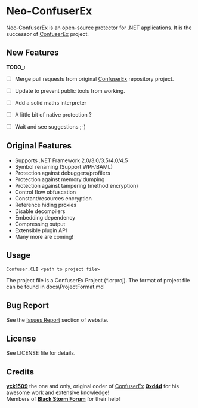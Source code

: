 Neo-ConfuserEx
========
Neo-ConfuserEx is an open-source protector for .NET applications. 
It is the successor of [ConfuserEx](https://yck1509.github.io/ConfuserEx/) project.

New Features
--------
**TODO_:**
* [ ] Merge pull requests from original [ConfuserEx](https://yck1509.github.io/ConfuserEx/) repository project.
* [ ] Update to prevent public tools from working.
* [ ] Add a solid maths interpreter
* [ ] A little bit of native protection ?
* [ ] Wait and see suggestions ;-)


Original Features
--------
* Supports .NET Framework 2.0/3.0/3.5/4.0/4.5
* Symbol renaming (Support WPF/BAML)
* Protection against debuggers/profilers
* Protection against memory dumping
* Protection against tampering (method encryption)
* Control flow obfuscation
* Constant/resources encryption
* Reference hiding proxies
* Disable decompilers
* Embedding dependency
* Compressing output
* Extensible plugin API
* Many more are coming!

Usage
-----
`Confuser.CLI <path to project file>`

The project file is a ConfuserEx Project (*.crproj).
The format of project file can be found in docs\ProjectFormat.md

Bug Report
----------
See the [Issues Report](https://github.com/XenocodeRCE/neo-ConfuserEx/issues) section of website.


License
-------
See LICENSE file for details.

Credits
-------
**[yck1509](https://github.com/yck1509)** the one and only, original coder of [ConfuserEx](https://yck1509.github.io/ConfuserEx/)
**[0xd4d](https://github.com/0xd4d)** for his awesome work and extensive knowledge!  
Members of **[Black Storm Forum](http://board.b-at-s.info/)** for their help!
